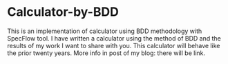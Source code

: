 # Calculator-by-BDD
This is an implementation of calculator using BDD methodology with SpecFlow tool. I have written a calculator using the method of BDD and the results of my work I want to share with you. This calculator will behave like the prior twenty years. More info in post of my blog: there will be link.
